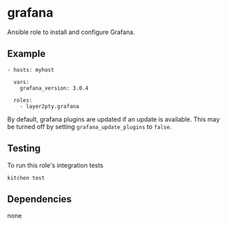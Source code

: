 grafana
=======

Ansible role to install and configure Grafana.


## Example

```
- hosts: myhost

  vars:
    grafana_version: 3.0.4

  roles:
    - layer2pty.grafana
```

By default, grafana plugins are updated if an update is available. This may be
turned off by setting `grafana_update_plugins` to `false`.


## Testing

To run this role's integration tests

```
kitchen test
```


## Dependencies

none

